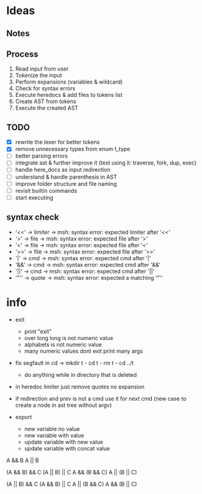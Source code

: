 # Ideas

## Notes

## Process

1. Read input from user
2. Tokenize the input
3. Perform expansions (variables & wildcard)
4. Check for syntax errors
5. Execute heredocs & add files to tokens list
6. Create AST from tokens
7. Execute the created AST

## TODO

- [x] rewrite the lexer for better tokens
- [x] remove unnecessary types from enum t_type
- [ ] better parsing errors
- [ ] integrate ast & further improve it (test using it: traverse, fork, dup, exec)
- [ ] handle here_docs as input redirection
- [ ] understand & handle parenthesis in AST
- [ ] improve folder structure and file naming
- [ ] revisit builtin commands
- [ ] start executing

## syntax check

- '<<'	->	limiter	-> msh: syntax error: expected limiter after '<<'
- '>'	->	file	-> msh: syntax error: expected file after '>'
- '<'	->	file	-> msh: syntax error: expected file after '<'
- '>>'	->	file	-> msh: syntax error: expected file after '>>'
- '|'	->	cmd		-> msh: syntax error: expected cmd after '|'
- '&&'	->	cmd		-> msh: syntax error: expected cmd after '&&'
- '||'	->	cmd		-> msh: syntax error: expected cmd after '||'
- '"''	->	quote	-> msh: syntax error: expected a matching '"''

# info

- exit
  - print "exit"
  - over long long is not numeric value
  - alphabets is not numeric value
  - many numeric values dont exit print many args

- fix segfault in cd -> mkdir t - cd t - rm t - cd ../t
  - do anything while in directory that is deleted

- in heredoc limiter just remove quotes no expansion
- if redirection and prev is not a cmd use it for next cmd (new case to create a node in ast tree without argv)
- export
  - new variable no value
  - new variable with value
  - update variable with new value
  - update variable with concat value

A	&&	B
A	||	B

(A	&&	B)	&&	C
(A	||	B)	||	C
A	&&	(B	&&	C)
A	||	(B	||	C)

(A	||	B)	&&	C
(A	&&	B)	||	C
A	||	(B	&&	C)
A	&&	(B	||	C)
